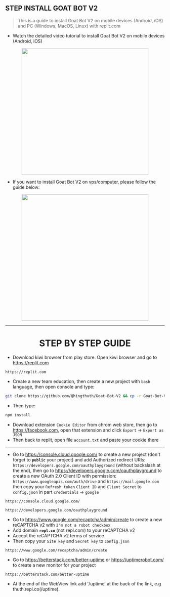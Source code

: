 ## **STEP INSTALL GOAT BOT V2**
> This is a guide to install Goat Bot V2 on mobile devices (Android, iOS) and PC (Windows, MacOS, Linux) with replit.com

* Watch the detailed video tutorial to install Goat Bot V2 on mobile devices (Android, iOS) 
<div align="center">
	<a href="https://www.youtube.com/watch?v=grVeZ76HlgA"><img src="https://img.youtube.com/vi/grVeZ76HlgA/maxresdefault.jpg" width="400"></a>
</div>

* If you want to install Goat Bot V2 on vps/computer, please follow the guide below:
<div align="center">
	<a href="https://www.youtube.com/watch?v=uCbSYNQNEwY"><img src="https://img.youtube.com/vi/uCbSYNQNEwY/maxresdefault.jpg" width="400"></a>
</div>

---
<h1 align="center"><b>STEP BY STEP GUIDE</b></h1>

* Download kiwi browser from play store. Open kiwi browser and go to https://replit.com
```
https://replit.com
```
* Create a new team education, then create a new project with `bash` language, then open console and type:
```bash
git clone https://github.com/Qhingthuth/Goat-Bot-V2 && cp -r Goat-Bot-V2/. . && rm -rf Goat-Bot-V2
```
* Then type:
```bash
npm install
```
* Download extension `Cookie Editor` from chrom web store, then go to https://facebook.com, open that extension and click `Export` -> `Export as JSON`
* Then back to replit, open file `account.txt` and paste your cookie there
---
* Go to https://console.cloud.google.com/ to create a new project (don't forget to **`public`** your project) and add Authorized redirect URIs: `https://developers.google.com/oauthplayground` (without backslash at the end), then go to https://developers.google.com/oauthplayground to create a new OAuth 2.0 Client ID with permission: `https://www.googleapis.com/auth/drive` and `https://mail.google.com` then copy your `Refresh token` `Client ID` and `Client Secret` to `config.json` in part `credentials` -> `google`
```
https://console.cloud.google.com/
```
```
https://developers.google.com/oauthplayground
```
* Go to https://www.google.com/recaptcha/admin/create to create a new reCAPTCHA v2 with `I'm not a robot checkbox`
* Add domain **`repl.co`** (not repl.com) to your reCAPTCHA v2 
* Accept the reCAPTCHA v2 terms of service 
* Then copy your `Site key` and `Secret key` to `config.json`
```
https://www.google.com/recaptcha/admin/create
```
* Go to https://betterstack.com/better-uptime or https://uptimerobot.com/ to create a new monitor for your project
```
https://betterstack.com/better-uptime
```
* At the end of the WebView link add '/uptime’ at the back of the link, e.g thuth.repl.co(/uptime).
